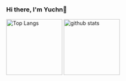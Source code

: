 ### Hi there, I'm Yuchn👋

<p align="left"> 
  <img alt="Top Langs" height="150px" src="https://github-readme-stats.vercel.app/api/top-langs/?username=ChanYu1224&layout=compact&show_icons=true&theme=onedark&exclude_repo=nlp-100-knocks,naist-lecture" />
  <img alt="github stats" height="150px" src="https://github-readme-stats.vercel.app/api?username=ChanYu1224&theme=onedark&show_icons=ture" />
</p>
